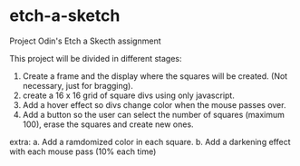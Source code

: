 # etch-a-sketch
Project Odin's Etch a Skecth assignment

This project will be divided in different stages:

1. Create a frame and the display where the squares will 
be created. (Not necessary, just for bragging).
2. create a 16 x 16 grid of square divs using only javascript.
3. Add a hover effect so divs change color when the mouse passes over.
4. Add a button so the user can select the number of squares
(maximum 100), erase the squares and create new ones.

extra:
a. Add a ramdomized color in each square.
b. Add a darkening effect with each mouse pass (10% each time)